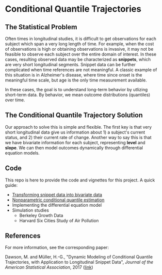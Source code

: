 # Conditional Quantile Trajectories

## The Statistical Problem

Often times in longitudinal studies, it is difficult to get observations for each subject which span a very long length of time. For example, when the cost of observations is high or obtaining observations is invasive, it may not be feasible to observe each subject over the entire domain of interest. In these cases, resulting observed data may be characterized as **snippets**, which are very short longitudinal segments. Snippet data can be further complicated when time references are not meaningful. A classic example of this situation is in Alzheimer's disease, where time since onset is the meaningful time scale, but age is the only time measurement available.

In these cases, the goal is to understand long-term behavior by utlizing short-term data. By behavior, we mean outcome distributions (quantiles) over time.

## The Conditional Quantile Trajectory Solution

Our approach to solve this is simple and flexible. The first key is that very short longitudinal data give us information about 1) a subject's current status, and 2) their current rate of change. Another way to say this is that we have bivariate information for each subject, representing **level** and **slope**. We can then model outcomes dynamically through differential equation models.

## Code

This repo is here to provide the code and vignettes for this project. A quick guide:

- [Transforming snippet data into bivariate data](https://github.com/mwdawson/Conditional-Quantile-Trajectories/blob/master/Examples/Snippet2XZUsage.md)
- [Nonparametric conditional quantile estimation](https://github.com/mwdawson/Conditional-Quantile-Trajectories/blob/master/Examples/CondQuantUsage.md)
- Implementing the differential equation model
- Simulation studies
  - Berkeley Growth Data
  - Harvard Six Cities Study of Air Pollution

## References

For more information, see the corresponding paper: 

Dawson, M. and M&uuml;ller, H.-G., "Dynamic Modeling of Conditional Quantile Trajectories, with Application to Longitudinal Snippet Data", *Journal of the American Statistical Association*, 2017 ([link](http://www.tandfonline.com/doi/abs/10.1080/01621459.2017.1356321))

